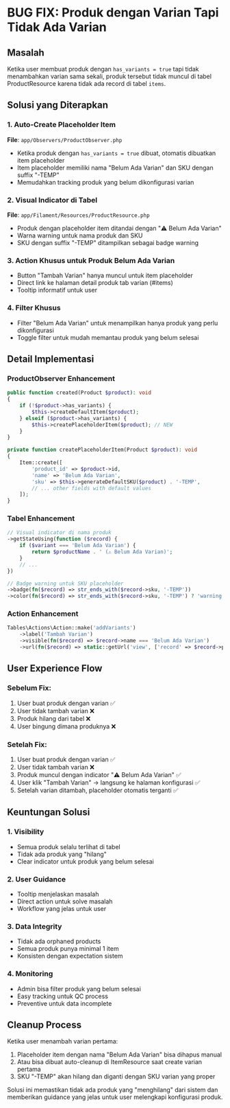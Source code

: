 # BUG FIX: Produk dengan Varian Tapi Tidak Ada Varian

## Masalah
Ketika user membuat produk dengan `has_variants = true` tapi tidak menambahkan varian sama sekali, produk tersebut tidak muncul di tabel ProductResource karena tidak ada record di tabel `items`.

## Solusi yang Diterapkan

### 1. Auto-Create Placeholder Item
**File**: `app/Observers/ProductObserver.php`
- Ketika produk dengan `has_variants = true` dibuat, otomatis dibuatkan item placeholder
- Item placeholder memiliki nama "Belum Ada Varian" dan SKU dengan suffix "-TEMP"
- Memudahkan tracking produk yang belum dikonfigurasi varian

### 2. Visual Indicator di Tabel
**File**: `app/Filament/Resources/ProductResource.php`
- Produk dengan placeholder item ditandai dengan "⚠️ Belum Ada Varian"
- Warna warning untuk nama produk dan SKU
- SKU dengan suffix "-TEMP" ditampilkan sebagai badge warning

### 3. Action Khusus untuk Produk Belum Ada Varian
- Button "Tambah Varian" hanya muncul untuk item placeholder
- Direct link ke halaman detail produk tab varian (#items)
- Tooltip informatif untuk user

### 4. Filter Khusus
- Filter "Belum Ada Varian" untuk menampilkan hanya produk yang perlu dikonfigurasi
- Toggle filter untuk mudah memantau produk yang belum selesai

## Detail Implementasi

### ProductObserver Enhancement
```php
public function created(Product $product): void
{
    if (!$product->has_variants) {
        $this->createDefaultItem($product);
    } elseif ($product->has_variants) {
        $this->createPlaceholderItem($product); // NEW
    }
}

private function createPlaceholderItem(Product $product): void
{
    Item::create([
        'product_id' => $product->id,
        'name' => 'Belum Ada Varian',
        'sku' => $this->generateDefaultSKU($product) . '-TEMP',
        // ... other fields with default values
    ]);
}
```

### Tabel Enhancement
```php
// Visual indicator di nama produk
->getStateUsing(function ($record) {
    if ($variant === 'Belum Ada Varian') {
        return $productName . ' (⚠️ Belum Ada Varian)';
    }
    // ...
})

// Badge warning untuk SKU placeholder
->badge(fn($record) => str_ends_with($record->sku, '-TEMP'))
->color(fn($record) => str_ends_with($record->sku, '-TEMP') ? 'warning' : 'gray')
```

### Action Enhancement
```php
Tables\Actions\Action::make('addVariants')
    ->label('Tambah Varian')
    ->visible(fn($record) => $record->name === 'Belum Ada Varian')
    ->url(fn($record) => static::getUrl('view', ['record' => $record->product_id]) . '#items')
```

## User Experience Flow

### Sebelum Fix:
1. User buat produk dengan varian ✅
2. User tidak tambah varian ❌
3. Produk hilang dari tabel ❌
4. User bingung dimana produknya ❌

### Setelah Fix:
1. User buat produk dengan varian ✅
2. User tidak tambah varian ❌
3. Produk muncul dengan indicator "⚠️ Belum Ada Varian" ✅
4. User klik "Tambah Varian" → langsung ke halaman konfigurasi ✅
5. Setelah varian ditambah, placeholder otomatis terganti ✅

## Keuntungan Solusi

### 1. **Visibility**
- Semua produk selalu terlihat di tabel
- Tidak ada produk yang "hilang"
- Clear indicator untuk produk yang belum selesai

### 2. **User Guidance**
- Tooltip menjelaskan masalah
- Direct action untuk solve masalah
- Workflow yang jelas untuk user

### 3. **Data Integrity**
- Tidak ada orphaned products
- Semua produk punya minimal 1 item
- Konsisten dengan expectation sistem

### 4. **Monitoring**
- Admin bisa filter produk yang belum selesai
- Easy tracking untuk QC process
- Preventive untuk data incomplete

## Cleanup Process

Ketika user menambah varian pertama:
1. Placeholder item dengan nama "Belum Ada Varian" bisa dihapus manual
2. Atau bisa dibuat auto-cleanup di ItemResource saat create varian pertama
3. SKU "-TEMP" akan hilang dan diganti dengan SKU varian yang proper

Solusi ini memastikan tidak ada produk yang "menghilang" dari sistem dan memberikan guidance yang jelas untuk user melengkapi konfigurasi produk.
